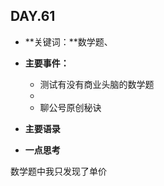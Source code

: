  ## DAY.61
+ **关键词：**数学题、
+ **主要事件：**
    + 测试有没有商业头脑的数学题
    + 
    + 聊公号原创秘诀
+ **主要语录**


+ **一点思考**

数学题中我只发现了单价